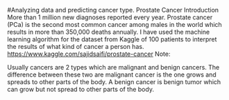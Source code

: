 #Analyzing data and predicting cancer type.
Prostate Cancer	
Introduction 
More than 1 million new diagnoses reported every year. Prostate cancer (PCa) is the second most common cancer among males in the world which results in more than 350,000 deaths annually. I have used the machine learning algorithm for the dataset from Kaggle of 100 patients to interpret the results of what kind of cancer a person has. 
https://www.kaggle.com/sajidsaifi/prostate-cancer
Note: 

Usually cancers are 2 types which are malignant and benign cancers. The difference between these two are malignant cancer is the one grows and spreads to other parts of the body. A benign cancer is benign tumor which can grow but not spread to other parts of the body. 

